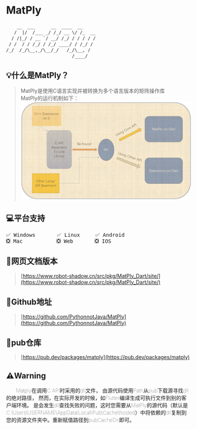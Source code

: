 # MatPly

```text
    __  ___      __  ____  __     
   /  |/  /___ _/ /_/ __ \/ /_  __
  / /|_/ / __ `/ __/ /_/ / / / / /
 / /  / / /_/ / /_/ ____/ / /_/ / 
/_/  /_/\__,_/\__/_/   /_/\__, /  
                         /____/   
```

## 💡什么是MatPly？
> MatPly是使用C语言实现并被转换为多个语言版本的矩阵操作库  
> MatPly的运行机制如下：
> ![procsee](API/Dart/src/process.png)

## 💻平台支持
<pre>
✅ Windows       ✅ Linux     ✅ Android     
❎ Mac           ❎ Web       ❎ IOS
</pre>

## 🔗网页文档版本
> [https://www.robot-shadow.cn/src/pkg/MatPly_Dart/site/](https://www.robot-shadow.cn/src/pkg/MatPly_Dart/site/)

## 🔗Github地址
> [https://github.com/PythonnotJava/MatPly](https://github.com/PythonnotJava/MatPly)

## 🔗pub仓库
> [https://pub.dev/packages/matply](https://pub.dev/packages/matply)

## ⚠️Warning
<p style="text-indent: 20pt;font-weight: lighter">
Matply在调用C API时采用的dll文件，
由源代码使用Path从pub下载源寻找dll的绝对路径，
然而，在实际开发的时候，如Flutter编译生成可执行文件到别的客户端环境。
是会发生dll查找失败的问题，这时您需要从MatPly的源代码（默认是C:\Users\USERNAME\AppData\Local\Pub\Cache\hosted）中将依赖的dll复制到您的资源文件夹中。重新赋值路径到pubCacheDir即可。
</p> 